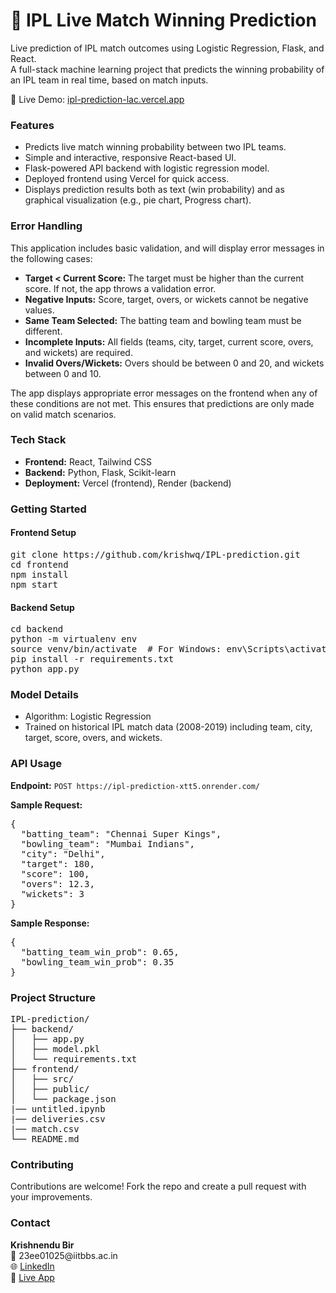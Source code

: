 <h1>🏏 IPL Live Match Winning Prediction</h1>

<p>
Live prediction of IPL match outcomes using Logistic Regression, Flask, and React.<br>
A full-stack machine learning project that predicts the winning probability of an IPL team in real time, based on match inputs.
</p>

<p>🔗 Live Demo: <a href="https://ipl-prediction-lac.vercel.app" target="_blank">ipl-prediction-lac.vercel.app</a></p>

<h3>Features</h3>
<ul>
    <li>Predicts live match winning probability between two IPL teams.</li>
    <li>Simple and interactive, responsive React-based UI.</li>
    <li>Flask-powered API backend with logistic regression model.</li>
    <li>Deployed frontend using Vercel for quick access.</li>
    <li>Displays prediction results both as text (win probability) and as graphical visualization (e.g., pie chart, Progress chart).</li>
</ul>


<h3> Error Handling</h3>
<p>This application includes basic validation, and will display error messages in the following cases:</p>

<ul>
    <li><strong>Target < Current Score:</strong> The target must be higher than the current score. If not, the app throws a validation error.</li>
    <li><strong>Negative Inputs:</strong> Score, target, overs, or wickets cannot be negative values.</li>
    <li><strong>Same Team Selected:</strong> The batting team and bowling team must be different.</li>
    <li><strong>Incomplete Inputs:</strong> All fields (teams, city, target, current score, overs, and wickets) are required.</li>
    <li><strong>Invalid Overs/Wickets:</strong> Overs should be between 0 and 20, and wickets between 0 and 10.</li>
</ul>

<p>
The app displays appropriate error messages on the frontend when any of these conditions are not met. This ensures that predictions are only made on valid match scenarios.
</p>


<h3>Tech Stack</h3>
<ul>
    <li><strong>Frontend:</strong> React, Tailwind CSS</li>
    <li><strong>Backend:</strong> Python, Flask, Scikit-learn</li>
    <li><strong>Deployment:</strong> Vercel (frontend), Render (backend)</li>
</ul>

<h3>Getting Started</h3>
<h4>Frontend Setup</h4>
<pre>
git clone https://github.com/krishwq/IPL-prediction.git
cd frontend
npm install
npm start
</pre>

<h4>Backend Setup</h4>
<pre>
cd backend
python -m virtualenv env
source venv/bin/activate  # For Windows: env\Scripts\activate\Ps1
pip install -r requirements.txt
python app.py
</pre>

<h3>Model Details</h3>
<ul>
    <li>Algorithm: Logistic Regression</li>
    <li>Trained on historical IPL match data (2008-2019) including team, city, target, score, overs, and wickets.</li>
</ul>

<h3>API Usage</h3>
<p><strong>Endpoint:</strong> <code>POST https://ipl-prediction-xtt5.onrender.com/ </code></p>

<p><strong>Sample Request:</strong></p>
<pre>
{
  "batting_team": "Chennai Super Kings",
  "bowling_team": "Mumbai Indians",
  "city": "Delhi",
  "target": 180,
  "score": 100,
  "overs": 12.3,
  "wickets": 3
}
</pre>

<p><strong>Sample Response:</strong></p>
<pre>
{
  "batting_team_win_prob": 0.65,
  "bowling_team_win_prob": 0.35
}
</pre>

<h3>Project Structure</h3>
<pre>
IPL-prediction/
├── backend/
│   ├── app.py
│   ├── model.pkl
│   └── requirements.txt
├── frontend/
│   ├── src/
│   ├── public/
│   └── package.json
|── untitled.ipynb
|── deliveries.csv
|── match.csv
└── README.md
</pre>

<h3>Contributing</h3>
<p>Contributions are welcome! Fork the repo and create a pull request with your improvements.</p>

<h3>Contact</h3>
<p>
<b>Krishnendu Bir</b><br>
📧 23ee01025@iitbbs.ac.in<br>
🌐 <a href="https://www.linkedin.com/in/krishnendu-bir-383324284/" target="_blank">LinkedIn</a><br>
🔗 <a href="https://ipl-prediction-lac.vercel.app" target="_blank">Live App</a>
</p>
